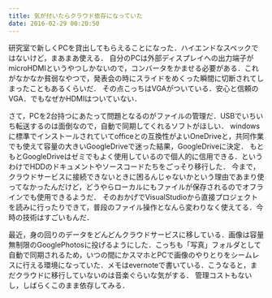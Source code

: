 ```yaml
---
title: 気が付いたらクラウド依存になっていた
date: 2016-02-29 00:20:50
---
```


研究室で新しくPCを貸出してもらえることになった．ハイエンドなスペックではないけど，まあまあ使える．
自分のPCは外部ディスプレイへの出力端子がmicroHDMIというやつしかないので，コンバータをかませる必要がある．これがなかなか貧弱なやつで，発表会の時にスライドをめくった瞬間に切断されてしまったこともあるくらいだ．
その点こっちはVGAがついている．安心と信頼のVGA．でもなぜかHDMIはついていない．

さて，PCを2台持つにあたって問題となるのがファイルの管理だ．USBでいちいち転送するのは面倒なので，自動で同期してくれるソフトがほしい．
windowsに標準でインストールされていてofficeとの互換性がよいOneDriveと，共同作業でも使えて容量の大きいGoogleDriveで迷った結果，GoogleDriveに決定．
もともとGoogleDriveはゼミでもよく使用しているので個人的に信用できる．というわけでHDDのドキュメントやソースコードたちをごっそり移行した．
今まで，クラウドサービスに接続できないときに困るんじゃないかという理由であまり使ってなかったんだけど，どうやらローカルにもファイルが保存されるのでオフラインでも使用できるようだ．
そのおかげでVisualStudioから直接プロジェクトを読みに行ったりできて，普段のファイル操作となんら変わりなく使えてる．今時の技術はすごいもんだ．

最近，身の回りのデータをどんどんクラウドサービスに移している．画像は容量無制限のGooglePhotosに投げるようにした．こっちも「写真」フォルダとして自動で同期されるため，いつの間にかスマホとPCで画像のやりとりをシームレスに行える環境になっていた．メモはevernoteで書いている．こうなると，まだクラウドに移行していないのは音楽ぐらいな気がする．
管理コストもないし，しばらくこのまま依存してみる．

